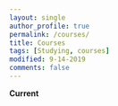 ```yaml
---
layout: single
author_profile: true
permalink: /courses/
title: Courses
tags: [Studying, courses]
modified: 9-14-2019
comments: false
---
```



 **Current**                  